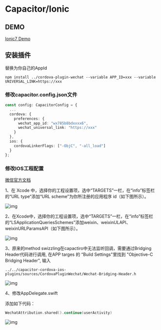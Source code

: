 # Capacitor/Ionic

## DEMO

[Ionic7 Demo](https://github.com/byteee-fund/cordova-plugin-wechat-ionic7-demo)

## 安装插件

替换为你自己的AppId

```shell
npm install ../cordova-plugin-wechat --variable APP_ID=xxx --variable UNIVERSAL_LINK=https://xxx
```

### 修改capacitor.config.json文件


```typescript
const config: CapacitorConfig = {
  ...  
  cordova: { 
    preferences: { 
      wechat_app_id: "wx785b8bdxxxx6",
      wechat_universal_link: "https://xxx"
    } 
  },
  ios: {
    cordovaLinkerFlags: ["-ObjC", "-all_load"]
  }
};
```


### 修改IOS工程配置

[微信官方文档](https://developers.weixin.qq.com/doc/oplatform/Mobile_App/Access_Guide/iOS.html)

1、在 Xcode 中，选择你的工程设置项，选中“TARGETS”一栏，在“info”标签栏的“URL type“添加“URL scheme”为你所注册的应用程序 id（如下图所示）。

![img](https://res.wx.qq.com/op_res/NFS7xqSfwkeorZKhFhAaA5JlwLGitxOtyG9c6F2UfF6nggDUCq7zzVW0cq0mOmVq)

2、在Xcode中，选择你的工程设置项，选中“TARGETS”一栏，在“info”标签栏的“LSApplicationQueriesSchemes”添加weixin、weixinULAPI、weixinURLParamsAPI（如下图所示）。

![img](https://res.wx.qq.com/op_res/UA9NqONywI8DFeIMFMdND1tBAozE7hWe0fnrY88k68I0Rqq6Q60XCm2ZG9I7PfuzQIqbdsHIdVDiMjRPafZTig)

3、原来的method swizzling在capactiro中无法监听回调，需要通过Bridging Header代码进行调用, 在APP targes 的 “Build Settings"里找到 "Objective-C Bridging Header", 输入

```
../../capacitor-cordova-ios-plugins/sources/CordovaPluginWechat/Wechat-Bridging-Header.h
```

![img](../../../cordova-plugin-wechat-doc-old/docs/images/xcode-2.png)


4、修改AppDelegate.swift

添加如下代码：

```swift
WechatAttribution.shared().continue(userActivity)
```


![img](../../../cordova-plugin-wechat-doc-old/docs/images/xcode-3.png)
